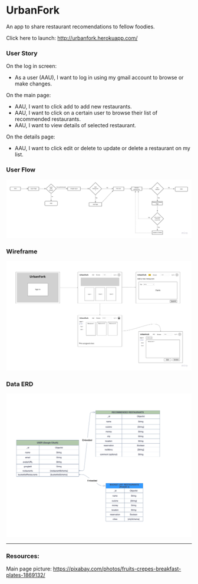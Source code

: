 # UrbanFork
An app to share restaurant recomendations to fellow foodies.

Click here to launch: http://urbanfork.herokuapp.com/


### User Story
On the log in screen:
- As a user (AAU), I want to log in using my gmail account to browse or make changes.

On the main page:
- AAU, I want to click add to add new restaurants.
- AAU, I want to click on a certain user to browse their list of recommended restaurants.
- AAU, I want to view details of selected restaurant.

On the details page:
- AAU, I want to click edit or delete to update or delete a restaurant on my list.  


### User Flow
![Userflow](UrbanForkUserflow.jpg)

### Wireframe
![Wireframe](UrbanForkWireframe.jpg)

### Data ERD 
![ERD](UrbanForkERD.png)

---
### Resources:
Main page picture: https://pixabay.com/photos/fruits-crepes-breakfast-plates-1869132/


